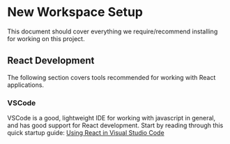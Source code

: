 # New Workspace Setup
This document should cover everything we require/recommend installing for working on this project.

## React Development
The following section covers tools recommended for working with React applications.

### VSCode
VSCode is a good, lightweight IDE for working with javascript in general, and has good support for React development.
Start by reading through this quick startup guide: [Using React in Visual Studio Code](https://code.visualstudio.com/docs/nodejs/reactjs-tutorial)
